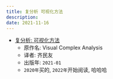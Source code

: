 ```yaml
---
title: 复分析 可视化方法
description:
date: 2021-11-16
---
```


* [复分析: 可视化方法](https://book.douban.com/subject/35316347/)
  - 原作名: Visual Complex Analysis
  - 译者: 齐民友
  - 出版年: `2021-01`
  - `2020年`买的, `2022年`开始阅读, 哈哈哈
